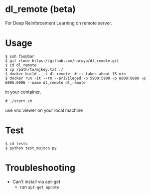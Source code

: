 # dl_remote (beta)
For Deep Reinforcement Learning on remote server.

# Usage

```shell
$ ssh foo@bar
$ git clone https://github.com/naruya/dl_remote.git
$ cd dl_remote
$ cp /path/to/mjkey.txt ./
$ docker build . -t dl_remote  # it takes about 15 min
$ docker run -it --rm --privileged -p 5900:5900 -p 8888:8888 -p 6006:6006 --name dl_remote dl_remote
```

in your container,
```
# ./start.sh
```

use vnc viewer on your local machine

# Test

```shell
$ cd tests
$ python test_mujoco.py
```

# Troubleshooting

- Can't install via apt-get
  - run `apt-get update`
